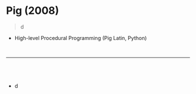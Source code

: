 # Pig (2008)
> d
* High-level Procedural Programming (Pig Latin, Python)

<br>
<hr>


## 
####

<br>

###
* d

<br>

